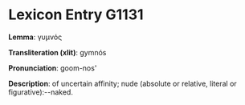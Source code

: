 # Lexicon Entry G1131

**Lemma**: γυμνός

**Transliteration (xlit)**: gymnós

**Pronunciation**: goom-nos'

**Description**:
of uncertain affinity; nude (absolute or relative, literal or figurative):--naked.
